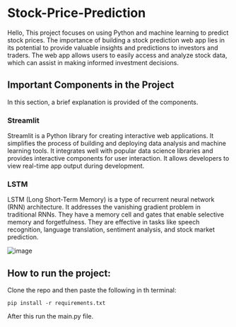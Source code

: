 
# Stock-Price-Prediction
Hello, This project focuses on using Python and machine learning to predict stock prices. The importance of building a stock prediction web app lies in its potential to provide valuable insights and predictions to investors and traders.
The web app allows users to easily access and analyze stock data, which can assist in making informed investment decisions.




## Important Components in the Project
In this section, a brief explanation is provided of the components.
### Streamlit
Streamlit is a Python library for creating interactive web applications.
It simplifies the process of building and deploying data analysis and machine learning tools.
It integrates well with popular data science libraries and provides interactive components for user interaction.
It allows developers to view real-time app output during development.

### LSTM


LSTM (Long Short-Term Memory) is a type of recurrent neural network (RNN) architecture.
It addresses the vanishing gradient problem in traditional RNNs.
They have a memory cell and gates that enable selective memory and forgetfulness.
They are effective in tasks like speech recognition, language translation, sentiment analysis, and stock market prediction.

![image](https://github.com/Isan303/Stock-Price-Prediction/assets/126419507/c7ff0bdc-be92-4227-8b54-9d9cd1bce853)





## How to run the project:
Clone the repo and then paste the following in th terminal:

    pip install -r requirements.txt
After this run the main.py file.
